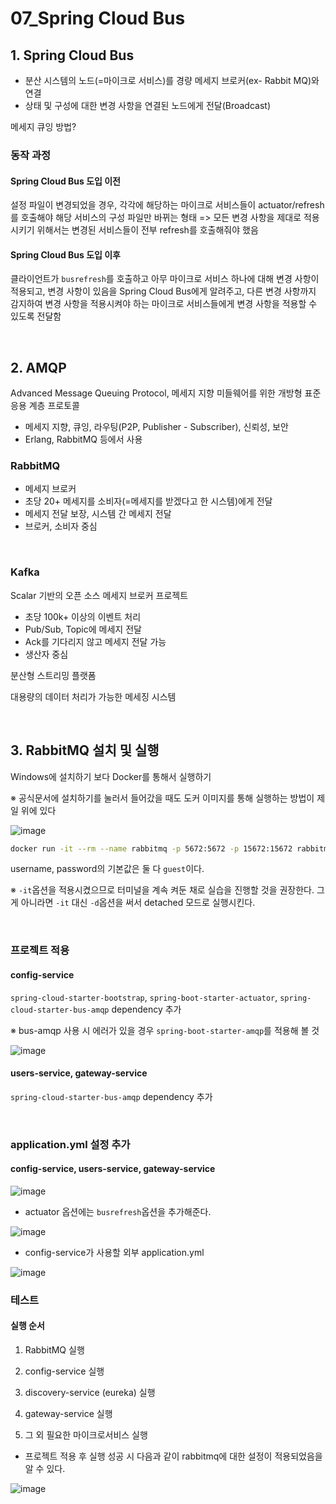 # 07_Spring Cloud Bus

## 1. Spring Cloud Bus

- 분산 시스템의 노드(=마이크로 서비스)를 경량 메세지 브로커(ex- Rabbit MQ)와 연결
- 상태 및 구성에 대한 변경 사항을 연결된 노드에게 전달(Broadcast)

메세지 큐잉 방법?

### 동작 과정

#### Spring Cloud Bus 도입 이전

설정 파일이 변경되었을 경우, 각각에 해당하는 마이크로 서비스들이 actuator/refresh를 호출해야 해당 서비스의 구성 파일만 바뀌는 형태 => 모든 변경 사항을 제대로 적용시키기 위해서는 변경된 서비스들이 전부 refresh를 호출해줘야 했음

#### Spring Cloud Bus 도입 이후

클라이언트가 `busrefresh`를 호출하고 아무 마이크로 서비스 하나에 대해 변경 사항이 적용되고, 변경 사항이 있음을 Spring Cloud Bus에게 알려주고, 다른 변경 사항까지 감지하여 변경 사항을 적용시켜야 하는 마이크로 서비스들에게 변경 사항을 적용할 수 있도록 전달함

<br>

## 2. AMQP

Advanced Message Queuing Protocol, 메세지 지향 미들웨어를 위한 개방형 표준 응용 계층 프로토콜

- 메세지 지향, 큐잉, 라우팅(P2P, Publisher - Subscriber), 신뢰성, 보안
- Erlang, RabbitMQ 등에서 사용

### RabbitMQ

- 메세지 브로커
- 초당 20+ 메세지를 소비자(=메세지를 받겠다고 한 시스템)에게 전달
- 메세지 전달 보장, 시스템 간 메세지 전달
- 브로커, 소비자 중심

<br>

### Kafka

Scalar 기반의 오픈 소스 메세지 브로커 프로젝트

- 초당 100k+ 이상의 이벤트 처리
- Pub/Sub, Topic에 메세지 전달
- Ack를 기다리지 않고 메세지 전달 가능
- 생산자 중심

분산형 스트리밍 플랫폼

대용량의 데이터 처리가 가능한 메세징 시스템

<br>

## 3. RabbitMQ 설치 및 실행

Windows에 설치하기 보다 Docker를 통해서 실행하기

※ 공식문서에 설치하기를 눌러서 들어갔을 때도 도커 이미지를 통해 실행하는 방법이 제일 위에 있다

![image](https://user-images.githubusercontent.com/93081720/214313711-2902664b-9fb9-456c-817f-bdee8df4421e.png)

```bash
docker run -it --rm --name rabbitmq -p 5672:5672 -p 15672:15672 rabbitmq:3.11-management
```

username, password의 기본값은 둘 다 `guest`이다.

※ `-it`옵션을 적용시켰으므로 터미널을 계속 켜둔 채로 실습을 진행할 것을 권장한다. 그게 아니라면 `-it` 대신 `-d`옵션을 써서 detached 모드로 실행시킨다.

<br>

### 프로젝트 적용

#### config-service

`spring-cloud-starter-bootstrap`, `spring-boot-starter-actuator`, `spring-cloud-starter-bus-amqp` dependency 추가

※ bus-amqp 사용 시 에러가 있을 경우  `spring-boot-starter-amqp`를 적용해 볼 것

![image](https://user-images.githubusercontent.com/93081720/214321526-a51bc76f-b9c9-4e6e-a902-2efa8bf3fbc0.png)

#### users-service, gateway-service

`spring-cloud-starter-bus-amqp` dependency 추가

<br>

### application.yml 설정 추가

#### config-service, users-service, gateway-service

![image](https://user-images.githubusercontent.com/93081720/220346859-333e78b7-ee18-45b9-9f27-8d6dca6ea55a.png)

- actuator 옵션에는 `busrefresh`옵션을 추가해준다.

![image](https://user-images.githubusercontent.com/93081720/214324191-197ced18-19e2-4610-87df-967f38b804d7.png)

- config-service가 사용할 외부 application.yml

![image](https://user-images.githubusercontent.com/93081720/220347122-5a62f5bc-58a8-4d74-a7fe-37f047df9ee4.png)



### 테스트

#### 실행 순서

1. RabbitMQ 실행

2. config-service 실행

3. discovery-service (eureka) 실행

4. gateway-service 실행

5. 그 외 필요한 마이크로서비스 실행

- 프로젝트 적용 후 실행 성공 시 다음과 같이 rabbitmq에 대한 설정이 적용되었음을 알 수 있다.

![image](https://user-images.githubusercontent.com/93081720/214323953-6a9d7aba-6492-4d7a-86aa-823aed181ccc.png)

### 

